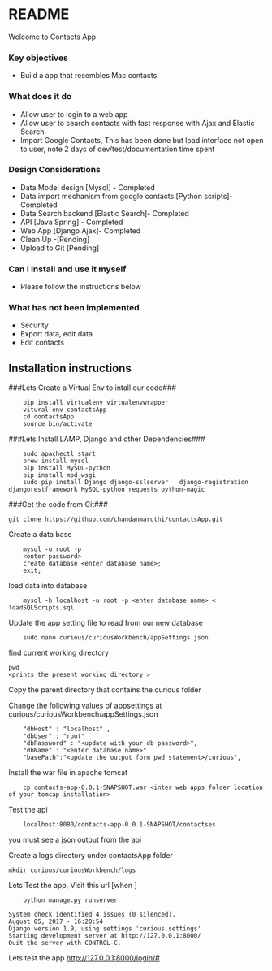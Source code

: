 # README #

Welcome to Contacts App

### Key objectives ###

* Build a app that resembles Mac contacts

### What does it do  ###
*  Allow user to login to a web app
*  Allow user to search contacts with fast response with Ajax and Elastic Search
*  Import Google Contacts, This has been done but load interface not open to user, note 2 days of dev/test/documentation time spent

### Design Considerations  ###

*  Data Model design [Mysql] - Completed
*  Data import mechanism from google contacts [Python scripts]- Completed
*  Data Search backend [Elastic Search]- Completed
*  API  [Java Spring] - Completed
*  Web App [Django Ajax]- Completed
*  Clean Up -[Pending]
*  Upload to Git [Pending]

### Can I install and use it myself ###

* Please follow the instructions below

### What has not been implemented  ###
* Security
* Export data, edit data
* Edit contacts


## Installation instructions ##

###Lets Create a Virtual Env to intall our code###
```
    pip install virtualenv virtualenvwrapper
    vitural env contactsApp
    cd contactsApp
    source bin/activate
```

###Lets Install LAMP, Django and other Dependencies###
```
    sudo apachectl start
    brew install mysql
    pip install MySQL-python
    pip install mod_wsgi
    sudo pip install Django django-sslserver   django-registration djangorestframework MySQL-python requests python-magic
```

###Get the code from Git###
```
git clone https://github.com/chandanmaruthi/contactsApp.git
```

Create a data base
```
    mysql -u root -p
    <enter password>
    create database <enter database name>;
    exit;
```

load data into database
```
    mysql -h localhost -u root -p <enter database name> < loadSQLScripts.sql 
```

Update the app setting file to read from our new database

```
    sudo nano curious/curiousWorkbench/appSettings.json
```
find current working directory
```
pwd
<prints the present working directory >
```
Copy the parent directory that contains the curious folder

Change the following values of appsettings at curious/curiousWorkbench/appSettings.json
```
    "dbHost" : "localhost" ,
    "dbUser" : "root"    ,
    "dbPassword" : "<update with your db password>",
    "dbName" : "<enter database name>"
    "basePath":"<update the output form pwd statement>/curious",
```    


Install the war file in apache tomcat
```
    cp contacts-app-0.0.1-SNAPSHOT.war <inter web apps folder location  of your tomcap installation>

```
Test the api
```
    localhost:8080/contacts-app-0.0.1-SNAPSHOT/contactses
```
you must see a json output from the api

Create a logs directory under contactsApp folder

```
mkdir curious/curiousWorkbench/logs
```
Lets Test the app, Visit this url [when ]



```
    python manage.py runserver  
```

```
System check identified 4 issues (0 silenced).
August 05, 2017 - 16:20:54
Django version 1.9, using settings 'curious.settings'
Starting development server at http://127.0.0.1:8000/
Quit the server with CONTROL-C.
```

Lets test the app
    http://127.0.0.1:8000/login/#
